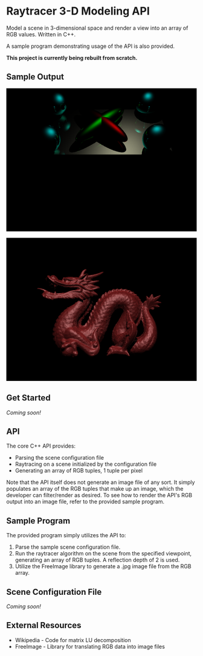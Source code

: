# Raytracer 3-D Modeling API

Model a scene in 3-dimensional space and render a view into an array of RGB
values. Written in C++.

A sample program demonstrating usage of the API is also provided.

**This project is currently being rebuilt from scratch.**

## Sample Output

![Sample output](img/sample_output_1.png)

![Sample output](img/sample_output_2.png)

## Get Started

*Coming soon!*

## API

The core C++ API provides:
- Parsing the scene configuration file
- Raytracing on a scene initialized by the configuration file
- Generating an array of RGB tuples, 1 tuple per pixel

Note that the API itself does not generate an image file of any sort. It simply
populates an array of the RGB tuples that make up an image, which the developer
can filter/render as desired. To see how to render the API's RGB output into an
image file, refer to the provided sample program.

## Sample Program

The provided program simply utilizes the API to:
1. Parse the sample scene configuration file.
2. Run the raytracer algorithm on the scene from the specified viewpoint,
generating an array of RGB tuples. A reflection depth of 2 is used.
3. Utilize the FreeImage library to generate a .jpg image file from the RGB
array.

## Scene Configuration File

*Coming soon!*

## External Resources

- Wikipedia - Code for matrix LU decomposition
- FreeImage - Library for translating RGB data into image files
